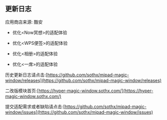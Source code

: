 ## 更新日志

应用商店来源: 酷安

- 优化<Now冥想>的适配体验

- 优化<WPS便签>的适配体验

- 优化<相册>的适配体验

- 优化<一席>的适配体验

历史更新日志请点击:[https://github.com/sothx/mipad-magic-window/releases](https://github.com/sothx/mipad-magic-window/releases)


二改版模块首页:[https://hyper-magic-window.sothx.com/](https://hyper-magic-window.sothx.com/)


提交适配需求或者缺陷请点击:[https://github.com/sothx/mipad-magic-window/issues](https://github.com/sothx/mipad-magic-window/issues)